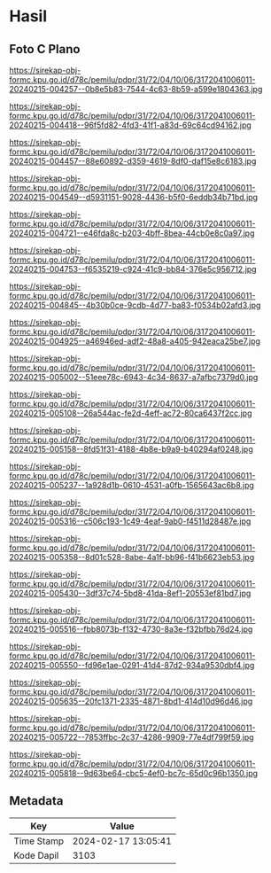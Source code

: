 # Hasil

## Foto C Plano

https://sirekap-obj-formc.kpu.go.id/d78c/pemilu/pdpr/31/72/04/10/06/3172041006011-20240215-004257--0b8e5b83-7544-4c63-8b59-a599e1804363.jpg

https://sirekap-obj-formc.kpu.go.id/d78c/pemilu/pdpr/31/72/04/10/06/3172041006011-20240215-004418--96f5fd82-4fd3-41f1-a83d-69c64cd94162.jpg

https://sirekap-obj-formc.kpu.go.id/d78c/pemilu/pdpr/31/72/04/10/06/3172041006011-20240215-004457--88e60892-d359-4619-8df0-daf15e8c6183.jpg

https://sirekap-obj-formc.kpu.go.id/d78c/pemilu/pdpr/31/72/04/10/06/3172041006011-20240215-004549--d5931151-9028-4436-b5f0-6eddb34b71bd.jpg

https://sirekap-obj-formc.kpu.go.id/d78c/pemilu/pdpr/31/72/04/10/06/3172041006011-20240215-004721--e46fda8c-b203-4bff-8bea-44cb0e8c0a97.jpg

https://sirekap-obj-formc.kpu.go.id/d78c/pemilu/pdpr/31/72/04/10/06/3172041006011-20240215-004753--f6535219-c924-41c9-bb84-376e5c956712.jpg

https://sirekap-obj-formc.kpu.go.id/d78c/pemilu/pdpr/31/72/04/10/06/3172041006011-20240215-004845--4b30b0ce-9cdb-4d77-ba83-f0534b02afd3.jpg

https://sirekap-obj-formc.kpu.go.id/d78c/pemilu/pdpr/31/72/04/10/06/3172041006011-20240215-004925--a46946ed-adf2-48a8-a405-942eaca25be7.jpg

https://sirekap-obj-formc.kpu.go.id/d78c/pemilu/pdpr/31/72/04/10/06/3172041006011-20240215-005002--51eee78c-6943-4c34-8637-a7afbc7379d0.jpg

https://sirekap-obj-formc.kpu.go.id/d78c/pemilu/pdpr/31/72/04/10/06/3172041006011-20240215-005108--26a544ac-fe2d-4eff-ac72-80ca6437f2cc.jpg

https://sirekap-obj-formc.kpu.go.id/d78c/pemilu/pdpr/31/72/04/10/06/3172041006011-20240215-005158--8fd51f31-4188-4b8e-b9a9-b40294af0248.jpg

https://sirekap-obj-formc.kpu.go.id/d78c/pemilu/pdpr/31/72/04/10/06/3172041006011-20240215-005237--1a928d1b-0610-4531-a0fb-1565643ac6b8.jpg

https://sirekap-obj-formc.kpu.go.id/d78c/pemilu/pdpr/31/72/04/10/06/3172041006011-20240215-005316--c506c193-1c49-4eaf-9ab0-f4511d28487e.jpg

https://sirekap-obj-formc.kpu.go.id/d78c/pemilu/pdpr/31/72/04/10/06/3172041006011-20240215-005358--8d01c528-8abe-4a1f-bb96-f41b6623eb53.jpg

https://sirekap-obj-formc.kpu.go.id/d78c/pemilu/pdpr/31/72/04/10/06/3172041006011-20240215-005430--3df37c74-5bd8-41da-8ef1-20553ef81bd7.jpg

https://sirekap-obj-formc.kpu.go.id/d78c/pemilu/pdpr/31/72/04/10/06/3172041006011-20240215-005516--fbb8073b-f132-4730-8a3e-f32bfbb76d24.jpg

https://sirekap-obj-formc.kpu.go.id/d78c/pemilu/pdpr/31/72/04/10/06/3172041006011-20240215-005550--fd96e1ae-0291-41d4-87d2-934a9530dbf4.jpg

https://sirekap-obj-formc.kpu.go.id/d78c/pemilu/pdpr/31/72/04/10/06/3172041006011-20240215-005635--20fc1371-2335-4871-8bd1-414d10d96d46.jpg

https://sirekap-obj-formc.kpu.go.id/d78c/pemilu/pdpr/31/72/04/10/06/3172041006011-20240215-005722--7853ffbc-2c37-4286-9909-77e4df799f59.jpg

https://sirekap-obj-formc.kpu.go.id/d78c/pemilu/pdpr/31/72/04/10/06/3172041006011-20240215-005818--9d63be64-cbc5-4ef0-bc7c-65d0c96b1350.jpg


## Metadata

| Key        | Value               |
| ---------- | ------------------- |
| Time Stamp | 2024-02-17 13:05:41 |
| Kode Dapil | 3103                |



